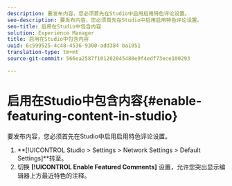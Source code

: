```yaml
---
description: 要发布内容，您必须首先在Studio中启用启用特色评论设置。
seo-description: 要发布内容，您必须首先在Studio中启用启用特色评论设置。
seo-title: 启用在Studio中包含内容
solution: Experience Manager
title: 启用在Studio中包含内容
uuid: 6c599525-4c48-4536-9300-add384 ba1051
translation-type: tm+mt
source-git-commit: 566ea2587f101202045488e9f4edf73ece100293

---
```



# 启用在Studio中包含内容{#enable-featuring-content-in-studio}

要发布内容，您必须首先在Studio中启用启用特色评论设置。

1. **[!UICONTROL Studio > Settings > Network Settings > Default Settings]**转至。
1. 切换 **[!UICONTROL Enable Featured Comments]** 设置，允许您突出显示编辑器上方最近特色的注释。
